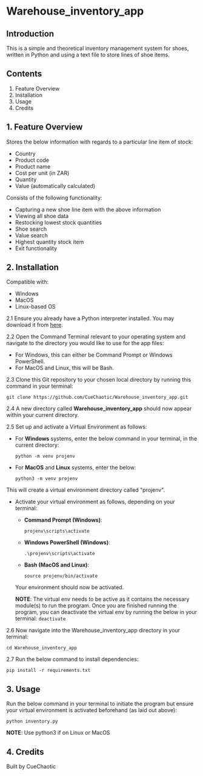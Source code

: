 # Warehouse_inventory_app

## Introduction

This is a simple and theoretical inventory management system for shoes, written in Python and
using a text file to store lines of shoe items.

## Contents

1. Feature Overview
2. Installation
3. Usage
4. Credits

## 1. Feature Overview

Stores the below information with regards to a particular line item of stock:
* Country
* Product code
* Product name
* Cost per unit (in ZAR)
* Quantity
* Value (automatically calculated)

Consists of the following functionality:
* Capturing a new shoe line item with the above information
* Viewing all shoe data
* Restocking lowest stock quantities
* Shoe search
* Value search
* Highest quantity stock item
* Exit functionality

## 2. Installation

Compatible with:
* Windows
* MacOS
* Linux-based OS

2.1 Ensure you already have a Python interpreter installed. You may download it from [here](https://www.python.org/downloads/).

2.2 Open the Command Terminal relevant to your operating system and navigate to the directory
you would like to use for the app files:
* For Windows, this can either be Command Prompt or Windows PowerShell.
* For MacOS and Linux, this will be Bash.
     
2.3 Clone this Git repository to your chosen local directory by running this command in your
terminal:
   
    git clone https://github.com/CueChaotic/Warehouse_inventory_app.git

2.4 A new directory called **Warehouse_inventory_app** should now appear within your current
directory.

2.5 Set up and activate a Virtual Environment as follows:

* For **Windows** systems, enter the below command in your terminal, in the current directory:
    ```
    python -m venv projenv
    ```
* For **MacOS** and **Linux** systems, enter the below:
    ```
    python3 -m venv projenv
    ```
This will create a virtual environment directory called "projenv".

* Activate your virtual environment as follows, depending on your terminal:
    * **Command Prompt (Windows)**:
        ```
        projenv\scripts\activate
        ```
    * **Windows PowerShell (Windows)**:
        ```
        .\projenv\scripts\activate
        ```
    * **Bash (MacOS and Linux)**:
        ```
        source projenv/bin/activate
        ```
    Your environment should now be activated.

    **NOTE**: The virtual env needs to be active as it contains the necessary module(s) to run the
    program. Once you are finished running the program, you can deactivate the virtual env by
    running the below in your terminal:
        ```
        deactivate
        ```

2.6 Now navigate into the Warehouse_inventory_app directory in your terminal:

    cd Warehouse_inventory_app

2.7 Run the below command to install dependencies:

    pip install -r requirements.txt

## 3. Usage

Run the below command in your terminal to initiate the program but ensure your virtual environment
is activated beforehand (as laid out above):
```
python inventory.py
```

**NOTE**: Use python3 if on Linux or MacOS

## 4. Credits

Built by CueChaotic
